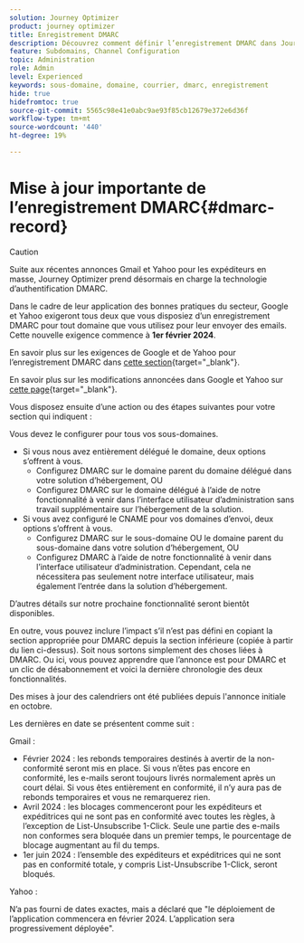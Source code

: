 ```yaml
---
solution: Journey Optimizer
product: journey optimizer
title: Enregistrement DMARC
description: Découvrez comment définir l’enregistrement DMARC dans Journey Optimizer
feature: Subdomains, Channel Configuration
topic: Administration
role: Admin
level: Experienced
keywords: sous-domaine, domaine, courrier, dmarc, enregistrement
hide: true
hidefromtoc: true
source-git-commit: 5565c98e41e0abc9ae93f85cb12679e372e6d36f
workflow-type: tm+mt
source-wordcount: '440'
ht-degree: 19%

---
```


# Mise à jour importante de l’enregistrement DMARC{#dmarc-record}


>[!CAUTION]
>
>Suite aux récentes annonces Gmail et Yahoo pour les expéditeurs en masse, Journey Optimizer prend désormais en charge la technologie d’authentification DMARC.

Dans le cadre de leur application des bonnes pratiques du secteur, Google et Yahoo exigeront tous deux que vous disposiez d’un enregistrement DMARC pour tout domaine que vous utilisez pour leur envoyer des emails. Cette nouvelle exigence commence à **1er février 2024**.

En savoir plus sur les exigences de Google et de Yahoo pour l’enregistrement DMARC dans [cette section](https://experienceleague.adobe.com/docs/deliverability-learn/deliverability-best-practice-guide/additional-resources/guidance-around-changes-to-google-and-yahoo.html?lang=en#dmarc%3A){target="_blank"}.

En savoir plus sur les modifications annoncées dans Google et Yahoo sur [cette page](https://experienceleague.adobe.com/docs/deliverability-learn/deliverability-best-practice-guide/additional-resources/guidance-around-changes-to-google-and-yahoo.html?lang=en#dmarc%3A){target="_blank"}.

Vous disposez ensuite d’une action ou des étapes suivantes pour votre section qui indiquent :

Vous devez le configurer pour tous vos sous-domaines.
* Si vous nous avez entièrement délégué le domaine, deux options s’offrent à vous.
   * Configurez DMARC sur le domaine parent du domaine délégué dans votre solution d’hébergement, OU
   * Configurez DMARC sur le domaine délégué à l’aide de notre fonctionnalité à venir dans l’interface utilisateur d’administration sans travail supplémentaire sur l’hébergement de la solution.
* Si vous avez configuré le CNAME pour vos domaines d’envoi, deux options s’offrent à vous.
   * Configurez DMARC sur le sous-domaine OU le domaine parent du sous-domaine dans votre solution d’hébergement, OU
   * Configurez DMARC à l’aide de notre fonctionnalité à venir dans l’interface utilisateur d’administration. Cependant, cela ne nécessitera pas seulement notre interface utilisateur, mais également l’entrée dans la solution d’hébergement.

D’autres détails sur notre prochaine fonctionnalité seront bientôt disponibles.

En outre, vous pouvez inclure l’impact s’il n’est pas défini en copiant la section appropriée pour DMARC depuis la section inférieure (copiée à partir du lien ci-dessus). Soit nous sortons simplement des choses liées à DMARC. Ou ici, vous pouvez apprendre que l’annonce est pour DMARC et un clic de désabonnement et voici la dernière chronologie des deux fonctionnalités.

Des mises à jour des calendriers ont été publiées depuis l&#39;annonce initiale en octobre.

Les dernières en date se présentent comme suit :

Gmail :

* Février 2024 : les rebonds temporaires destinés à avertir de la non-conformité seront mis en place. Si vous n’êtes pas encore en conformité, les e-mails seront toujours livrés normalement après un court délai. Si vous êtes entièrement en conformité, il n’y aura pas de rebonds temporaires et vous ne remarquerez rien.
* Avril 2024 : les blocages commenceront pour les expéditeurs et expéditrices qui ne sont pas en conformité avec toutes les règles, à l’exception de List-Unsubscribe 1-Click. Seule une partie des e-mails non conformes sera bloquée dans un premier temps, le pourcentage de blocage augmentant au fil du temps.
* 1er juin 2024 : l’ensemble des expéditeurs et expéditrices qui ne sont pas en conformité totale, y compris List-Unsubscribe 1-Click, seront bloqués.

Yahoo :

N’a pas fourni de dates exactes, mais a déclaré que &quot;le déploiement de l’application commencera en février 2024. L’application sera progressivement déployée&quot;.
